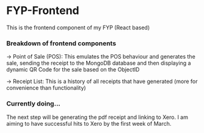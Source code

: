 # FYP-Frontend
This is the frontend component of my FYP (React based)

### Breakdown of frontend components
-> Point of Sale (POS): This emulates the POS behaviour and generates the sale, sending the receipt to the MongoDB database and then displaying a dynamic QR Code for the sale based on the ObjectID

-> Receipt List: This is a history of all receipts that have generated (more for convenience than functionality)

### Currently doing...
The next step will be generating the pdf receipt and linking to Xero. I am aiming to have successful hits to Xero by the first week of March.
